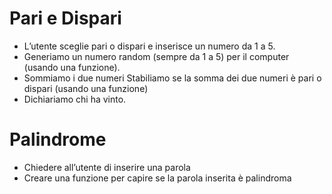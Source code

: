 # Pari e Dispari

- L’utente sceglie pari o dispari e inserisce un numero da 1 a 5.
- Generiamo un numero random (sempre da 1 a 5) per il computer (usando una funzione).
- Sommiamo i due numeri Stabiliamo se la somma dei due numeri è pari o dispari (usando una funzione)
- Dichiariamo chi ha vinto.

# Palindrome

- Chiedere all’utente di inserire una parola
- Creare una funzione per capire se la parola inserita è palindroma
